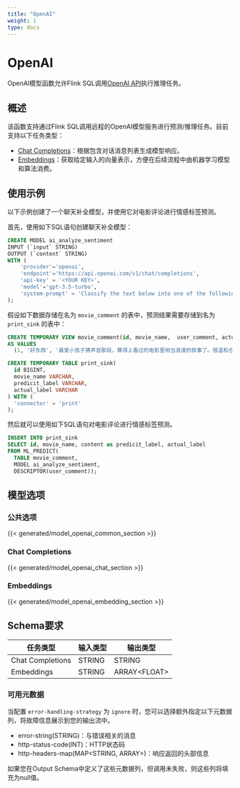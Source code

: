 ```yaml
---
title: "OpenAI"
weight: 1
type: docs
---
```

<!--
Licensed to the Apache Software Foundation (ASF) under one
or more contributor license agreements.  See the NOTICE file
distributed with this work for additional information
regarding copyright ownership.  The ASF licenses this file
to you under the Apache License, Version 2.0 (the
"License"); you may not use this file except in compliance
with the License.  You may obtain a copy of the License at
  http://www.apache.org/licenses/LICENSE-2.0
Unless required by applicable law or agreed to in writing,
software distributed under the License is distributed on an
"AS IS" BASIS, WITHOUT WARRANTIES OR CONDITIONS OF ANY
KIND, either express or implied.  See the License for the
specific language governing permissions and limitations
under the License.
-->

# OpenAI

OpenAI模型函数允许Flink SQL调用[OpenAI API](https://platform.openai.com/docs/overview)执行推理任务。

## 概述

该函数支持通过Flink SQL调用远程的OpenAI模型服务进行预测/推理任务。目前支持以下任务类型：

* [Chat Completions](https://platform.openai.com/docs/api-reference/chat)：根据包含对话消息列表生成模型响应。
* [Embeddings](https://platform.openai.com/docs/api-reference/embeddings)：获取给定输入的向量表示，方便在后续流程中由机器学习模型和算法消费。

## 使用示例

以下示例创建了一个聊天补全模型，并使用它对电影评论进行情感标签预测。

首先，使用如下SQL语句创建聊天补全模型：

```sql
CREATE MODEL ai_analyze_sentiment
INPUT (`input` STRING)
OUTPUT (`content` STRING)
WITH (
    'provider'='openai',
    'endpoint'='https://api.openai.com/v1/chat/completions',
    'api-key' = '<YOUR KEY>',
    'model'='gpt-3.5-turbo',
    'system-prompt' = 'Classify the text below into one of the following labels: [positive, negative, neutral, mixed]. Output only the label.'
);
```

假设如下数据存储在名为 `movie_comment` 的表中，预测结果需要存储到名为 `print_sink` 的表中：

```sql
CREATE TEMPORARY VIEW movie_comment(id, movie_name,  user_comment, actual_label)
AS VALUES
  (1, '好东西', '最爱小孩子猜声音那段，算得上看过的电影里相当浪漫的叙事了。很温和也很有爱。', 'positive');

CREATE TEMPORARY TABLE print_sink(
  id BIGINT,
  movie_name VARCHAR,
  predicit_label VARCHAR,
  actual_label VARCHAR
) WITH (
  'connector' = 'print'
);
```

然后就可以使用如下SQL语句对电影评论进行情感标签预测。

```sql
INSERT INTO print_sink
SELECT id, movie_name, content as predicit_label, actual_label
FROM ML_PREDICT(
  TABLE movie_comment,
  MODEL ai_analyze_sentiment,
  DESCRIPTOR(user_comment));
```

## 模型选项

### 公共选项

{{< generated/model_openai_common_section >}}

### Chat Completions

{{< generated/model_openai_chat_section >}}

### Embeddings

{{< generated/model_openai_embedding_section >}}

## Schema要求

<table class="table table-bordered">
    <thead>
        <tr>
            <th class="text-center">任务类型</th>
            <th class="text-left">输入类型</th>
            <th class="text-center">输出类型</th>
        </tr>
    </thead>
    <tbody>
        <tr>
            <td>Chat Completions</td>
            <td>STRING</td>
            <td>STRING</td>
        </tr>
        <tr>
            <td>Embeddings</td>
            <td>STRING</td>
            <td>ARRAY&lt;FLOAT&gt;</td>
        </tr>
    </tbody>
</table>

### 可用元数据

当配置 `error-handling-strategy` 为 `ignore` 时，您可以选择额外指定以下元数据列，将故障信息展示到您的输出流中。

* error-string(STRING)：与错误相关的消息
* http-status-code(INT)：HTTP状态码
* http-headers-map(MAP<STRING, ARRAY<STRING>>)：响应返回的头部信息

如果您在Output Schema中定义了这些元数据列，但调用未失败，则这些列将填充为null值。
